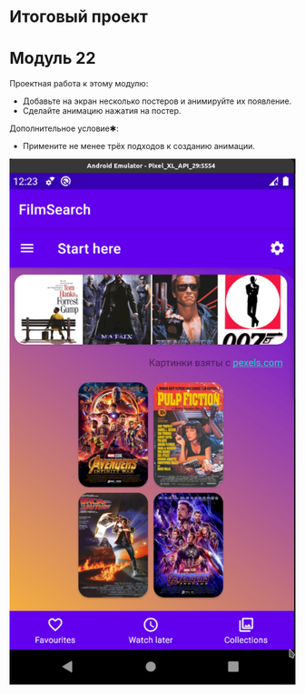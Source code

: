 # Итоговый проект 

# Модуль 22

Проектная работа к этому модулю:

  - Добавьте на экран несколько постеров и анимируйте их появление.
  - Сделайте анимацию нажатия на постер.

Дополнительное условие✱:

  - Примените не менее трёх подходов к созданию анимации.


![Скриншот Модуль 22](./FilmSearch_22.png)

